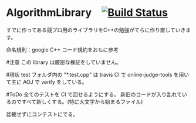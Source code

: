 # AlgorithmLibrary　[![Build Status](https://travis-ci.org/YanagiAyame/AlgorithmLibrary.svg?branch=master)](https://travis-ci.org/YanagiAyame/AlgorithmLibrary)

すでに作ってある競プロ用のライブラリをC++の勉強がてらに作り直していきます。

命名規則：google C++ コード規約をおもに参考

#注意
この library は厳密な検証をしていません。

#現状
test フォルダ内の "*.test.cpp" は travis CI で online-judge-tools を用いて主に AOJ で verify をしている。

#ToDo
全てのテストを CI で回せるようにする。
新旧のコードが入り乱れているのですべて新しくする。(特に大文字から始まるファイル)

盆栽せずにコンテストにでる。